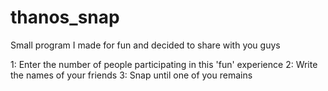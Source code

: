 # thanos_snap
Small program I made for fun and decided to share with you guys

1: Enter the number of people participating in this 'fun' experience
2: Write the names of your friends
3: Snap until one of you remains
